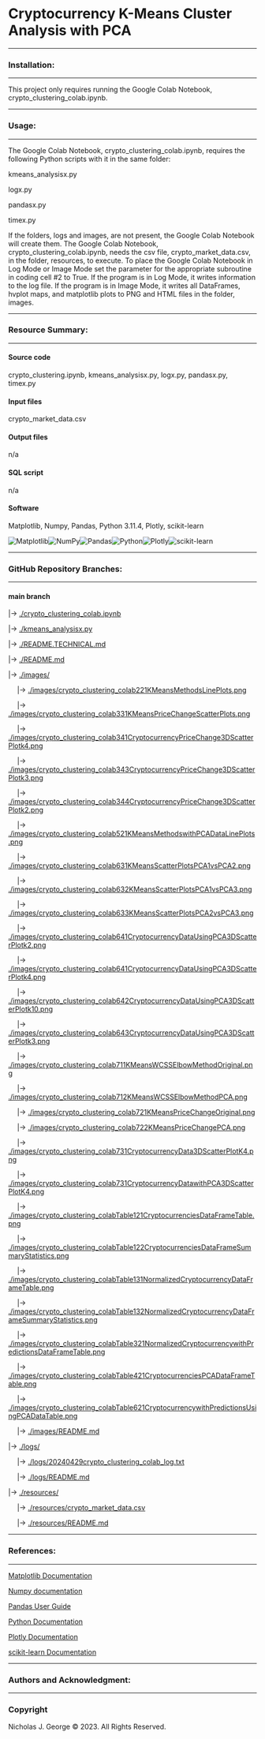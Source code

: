 # **Cryptocurrency K-Means Cluster Analysis with PCA**

----

### **Installation:**

----

This project only requires running the Google Colab Notebook, crypto_clustering_colab.ipynb.

----

### **Usage:**

----

The Google Colab Notebook, crypto_clustering_colab.ipynb, requires the following Python scripts with it in the same folder:

kmeans_analysisx.py

logx.py

pandasx.py

timex.py

If the folders, logs and images, are not present, the Google Colab Notebook will create them.  The Google Colab Notebook, crypto_clustering_colab.ipynb, needs the csv file, crypto_market_data.csv, in the folder, resources, to execute. To place the Google Colab Notebook in Log Mode or Image Mode set the parameter for the appropriate subroutine in coding cell #2 to True. If the program is in Log Mode, it writes information to the log file. If the program is in Image Mode, it writes all DataFrames, hvplot maps, and matplotlib plots to PNG and HTML files in the folder, images.

----

### **Resource Summary:**

----

#### Source code

crypto_clustering.ipynb, kmeans_analysisx.py, logx.py, pandasx.py, timex.py

#### Input files

crypto_market_data.csv

#### Output files

n/a

#### SQL script

n/a

#### Software

Matplotlib, Numpy, Pandas, Python 3.11.4, Plotly, scikit-learn

![Matplotlib](https://img.shields.io/badge/Matplotlib-%23ffffff.svg?style=for-the-badge&logo=Matplotlib&logoColor=black)![NumPy](https://img.shields.io/badge/numpy-%23013243.svg?style=for-the-badge&logo=numpy&logoColor=white)![Pandas](https://img.shields.io/badge/pandas-%23150458.svg?style=for-the-badge&logo=pandas&logoColor=white)![Python](https://img.shields.io/badge/python-3670A0?style=for-the-badge&logo=python&logoColor=ffdd54)![Plotly](https://img.shields.io/badge/Plotly-%233F4F75.svg?style=for-the-badge&logo=plotly&logoColor=white)![scikit-learn](https://img.shields.io/badge/scikit--learn-%23F7931E.svg?style=for-the-badge&logo=scikit-learn&logoColor=white)

----

### **GitHub Repository Branches:**

----

#### main branch 

|&rarr; [./crypto_clustering_colab.ipynb](./crypto_clustering_colab_colab.ipynb)

|&rarr; [./kmeans_analysisx.py](./kmeans_analysisx.py)

|&rarr; [./README.TECHNICAL.md](./README.TECHNICAL.md)

|&rarr; [./README.md](./README.md)

|&rarr; [./images/](./images/)

  &emsp; |&rarr; [./images/crypto_clustering_colab221KMeansMethodsLinePlots.png](./images/crypto_clustering_colab221KMeansMethodsLinePlots.png)
  
  &emsp; |&rarr; [./images/crypto_clustering_colab331KMeansPriceChangeScatterPlots.png](./images/crypto_clustering_colab331KMeansPriceChangeScatterPlots.png)

  &emsp; |&rarr; [./images/crypto_clustering_colab341CryptocurrencyPriceChange3DScatterPlotk4.png](./images/crypto_clustering_colab341CryptocurrencyPriceChange3DScatterPlotk4.png)

  &emsp; |&rarr; [./images/crypto_clustering_colab343CryptocurrencyPriceChange3DScatterPlotk3.png](./images/crypto_clustering_colab343CryptocurrencyPriceChange3DScatterPlotk3.png)

  &emsp; |&rarr; [./images/crypto_clustering_colab344CryptocurrencyPriceChange3DScatterPlotk2.png](./images/crypto_clustering_colab344CryptocurrencyPriceChange3DScatterPlotk2.png)

  &emsp; |&rarr; [./images/crypto_clustering_colab521KMeansMethodswithPCADataLinePlots.png](./images/crypto_clustering_colab521KMeansMethodswithPCADataLinePlots.png)

  &emsp; |&rarr; [./images/crypto_clustering_colab631KMeansScatterPlotsPCA1vsPCA2.png](./images/crypto_clustering_colab631KMeansScatterPlotsPCA1vsPCA2.png)
  
  &emsp; |&rarr; [./images/crypto_clustering_colab632KMeansScatterPlotsPCA1vsPCA3.png](./images/crypto_clustering_colab632KMeansScatterPlotsPCA1vsPCA3.png)
  
  &emsp; |&rarr; [./images/crypto_clustering_colab633KMeansScatterPlotsPCA2vsPCA3.png](./images/crypto_clustering_colab633KMeansScatterPlotsPCA2vsPCA3.png)
  
  &emsp; |&rarr; [./images/crypto_clustering_colab641CryptocurrencyDataUsingPCA3DScatterPlotk2.png](./images/crypto_clustering_colab641CryptocurrencyDataUsingPCA3DScatterPlotk2.png)

  &emsp; |&rarr; [./images/crypto_clustering_colab641CryptocurrencyDataUsingPCA3DScatterPlotk4.png](./images/crypto_clustering_colab641CryptocurrencyDataUsingPCA3DScatterPlotk4.png)

  &emsp; |&rarr; [./images/crypto_clustering_colab642CryptocurrencyDataUsingPCA3DScatterPlotk10.png](./images/crypto_clustering_colab642CryptocurrencyDataUsingPCA3DScatterPlotk10.png)

  &emsp; |&rarr; [./images/crypto_clustering_colab643CryptocurrencyDataUsingPCA3DScatterPlotk3.png](./images/crypto_clustering_colab643CryptocurrencyDataUsingPCA3DScatterPlotk3.png)

  &emsp; |&rarr; [./images/crypto_clustering_colab711KMeansWCSSElbowMethodOriginal.png](./images/crypto_clustering_colab711KMeansWCSSElbowMethodOriginal.png)

  &emsp; |&rarr; [./images/crypto_clustering_colab712KMeansWCSSElbowMethodPCA.png](./images/crypto_clustering_colab712KMeansWCSSElbowMethodPCA.png)
  
  &emsp; |&rarr; [./images/crypto_clustering_colab721KMeansPriceChangeOriginal.png](./images/crypto_clustering_colab721KMeansPriceChangeOriginal.png)

  &emsp; |&rarr; [./images/crypto_clustering_colab722KMeansPriceChangePCA.png](./images/crypto_clustering_colab722KMeansPriceChangePCA.png)
  
  &emsp; |&rarr; [./images/crypto_clustering_colab731CryptocurrencyData3DScatterPlotK4.png](./images/crypto_clustering_colab731CryptocurrencyData3DScatterPlotK4.png)

  &emsp; |&rarr; [./images/crypto_clustering_colab731CryptocurrencyDatawithPCA3DScatterPlotK4.png](./images/crypto_clustering_colab731CryptocurrencyDatawithPCA3DScatterPlotK4.png)

  &emsp; |&rarr; [./images/crypto_clustering_colabTable121CryptocurrenciesDataFrameTable.png](./images/crypto_clustering_colabTable121CryptocurrenciesDataFrameTable.png)
  
  &emsp; |&rarr; [./images/crypto_clustering_colabTable122CryptocurrenciesDataFrameSummaryStatistics.png](./images/crypto_clustering_colabTable122CryptocurrenciesDataFrameSummaryStatistics.png)
  
  &emsp; |&rarr; [./images/crypto_clustering_colabTable131NormalizedCryptocurrencyDataFrameTable.png](./images/crypto_clustering_colabTable131NormalizedCryptocurrencyDataFrameTable.png)

  &emsp; |&rarr; [./images/crypto_clustering_colabTable132NormalizedCryptocurrencyDataFrameSummaryStatistics.png](./images/crypto_clustering_colabTable132NormalizedCryptocurrencyDataFrameSummaryStatistics.png)
  
  &emsp; |&rarr; 
[./images/crypto_clustering_colabTable321NormalizedCryptocurrencywithPredictionsDataFrameTable.png](./images/crypto_clustering_colabTable321NormalizedCryptocurrencywithPredictionsDataFrameTable.png)

  &emsp; |&rarr; [./images/crypto_clustering_colabTable421CryptocurrenciesPCADataFrameTable.png](./images/crypto_clustering_colabTable421CryptocurrenciesPCADataFrameTable.png)
  
  &emsp; |&rarr; [./images/crypto_clustering_colabTable621CryptocurrencywithPredictionsUsingPCADataTable.png](./images/crypto_clustering_colabTable621CryptocurrencywithPredictionsUsingPCADataTable.png)
  
  &emsp; |&rarr; [./images/README.md](./images/README.md)

|&rarr; [./logs/](./logs/)

  &emsp; |&rarr; [./logs/20240429crypto_clustering_colab_log.txt](./logs/20240429crypto_clustering_colab_log.txt)

  &emsp; |&rarr; [./logs/README.md](./logs/README.md)

|&rarr; [./resources/](./resources/)

  &emsp; |&rarr; [./resources/crypto_market_data.csv](./resources/crypto_market_data.csv)

  &emsp; |&rarr; [./resources/README.md](./resources/README.md)

----

### **References:**

----

[Matplotlib Documentation](https://matplotlib.org/stable/index.html)

[Numpy documentation](https://numpy.org/doc/1.26/)

[Pandas User Guide](https://pandas.pydata.org/docs/user_guide/index.html)

[Python Documentation](https://docs.python.org/3/contents.html)

[Plotly Documentation](https://plotly.com/python/getting-started/)

[scikit-learn Documentation](https://scikit-learn.org/stable/)

----

### **Authors and Acknowledgment:**

----

### Copyright

Nicholas J. George © 2023. All Rights Reserved.
